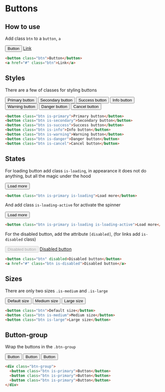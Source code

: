 # Buttons


## How to use

Add class `btn` to a `button`, `a`

<div class="v-buttons">
<button class="btn">Button</button>
<a href="#" class="btn">Link</a>
</div>

```html
<button class="btn">Button</button>
<a href="#" class="btn">Link</a>
```


## Styles

There are a few of classes for styling buttons

<div class="v-buttons">
<button class="btn is-primary">Primary button</button>
<button class="btn is-secondary">Secondary button</button>
<button class="btn is-success">Success button</button>
<button class="btn is-info">Info button</button>
<button class="btn is-warning">Warning button</button>
<button class="btn is-danger">Danger button</button>
<button class="btn is-cancel">Cancel button</button>
</div>

```html
<button class="btn is-primary">Primary button</button>
<button class="btn is-secondary">Secondary button</button>
<button class="btn is-success">Success button</button>
<button class="btn is-info">Info button</button>
<button class="btn is-warning">Warning button</button>
<button class="btn is-danger">Danger button</button>
<button class="btn is-cancel">Cancel button</button>
```


## States

For loading button add class `is-loading`, in appearance it does not do anything, but all the magic under the hood

<button class="btn is-primary is-loading">Load more</button>

```html
<button class="btn is-primary is-loading">Load more</button>
```

And add class `is-loading-active` for activate the spinner

<button class="btn is-primary is-loading is-loading-active">Load more</button>

```html
<button class="btn is-primary is-loading is-loading-active">Load more</button>
```


For the disabled button, add the attribute `[disabled]`, (for links add `is-disabled` class)

<button class="btn" disabled>Disabled button</button>
<a href="#" class="btn is-disabled">Disabled button</a>

```html
<button class="btn" disabled>Disabled button</button>
<a href="#" class="btn is-disabled">Disabled button</a>
```


## Sizes

There are only two sizes `.is-medium` and `.is-large`

<button class="btn">Default size</button>
<button class="btn is-medium">Medium size</button>
<button class="btn is-large">Large size</button>

```html
<button class="btn">Default size</button>
<button class="btn is-medium">Medium size</button>
<button class="btn is-large">Large size</button>
```


## Button-group

Wrap the buttons in the `.btn-group`

<div class="btn-group">
  <button class="btn is-primary">Button</button>
  <button class="btn is-primary">Button</button>
  <button class="btn is-primary">Button</button>
</div>

```html
<div class="btn-group">
  <button class="btn is-primary">Button</button>
  <button class="btn is-primary">Button</button>
  <button class="btn is-primary">Button</button>
</div>
```
